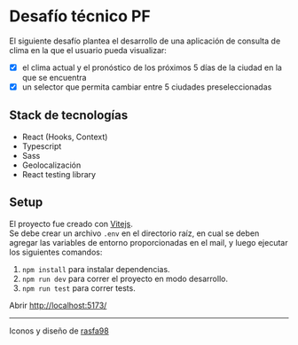 # Desafío técnico PF

El siguiente desafío plantea el desarrollo de una aplicación de consulta de clima en la que el usuario pueda visualizar:

- [x] el clima actual y el pronóstico de los próximos 5 días de la ciudad en la que se encuentra
- [x] un selector que permita cambiar entre 5 ciudades preseleccionadas

## Stack de tecnologías

- React (Hooks, Context)
- Typescript
- Sass
- Geolocalización
- React testing library

## Setup

El proyecto fue creado con [Vitejs](https://vitejs.dev/).  
Se debe crear un archivo `.env` en el directorio raíz, en cual se deben agregar las variables de entorno proporcionadas en el mail, y luego ejecutar los siguientes comandos:

1.  `npm install` para instalar dependencias.
2.  `npm run dev` para correr el proyecto en modo desarrollo.
3.  `npm run test` para correr tests.

Abrir [http://localhost:5173/](http://localhost:5173/)

---

Iconos y diseño de [rasfa98](https://github.com/rasfa98/weather-app)
